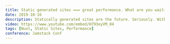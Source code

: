 ```yaml
---
title: Static generated sites === great performance. What are you waiting for?
date: 2019-10-16
description: Statically generated sites are the future. Seriously. With frameworks like Nuxt we can build really cool sites that look and feel like a single page application but are actually static generated. That means no need for a server but most importantly performance is amazing. Everything is generated at build time.
video: https://www.youtube.com/embed/H793eyVM_04
tags: [Nuxt, Static Sites, Performance]
conference: Jamstack Conf
---
```


